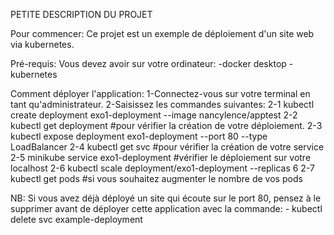 PETITE DESCRIPTION DU PROJET

Pour commencer:
Ce projet est un exemple de déploiement d'un site web via kubernetes.

Pré-requis:
Vous devez avoir sur votre ordinateur:
-docker desktop
-kubernetes

Comment déployer l'application:
1-Connectez-vous sur votre terminal en tant qu'administrateur.
2-Saisissez les commandes suivantes:
   2-1 kubectl create deployment exo1-deployment --image nancylence/apptest
   2-2 kubectl get deployment #pour vérifier la création de votre déploiement.
    2-3 kubectl expose deployment exo1-deployment --port 80 --type LoadBalancer
    2-4 kubectl get svc   #pour vérifier la création de votre service
    2-5 minikube service exo1-deployment  #vérifier le déploiement sur votre localhost
    2-6 kubectl scale deployment/exo1-deployment --replicas 6
    2-7 kubectl get pods   #si vous souhaitez augmenter le nombre de vos pods

NB:
Si vous avez déjà déployé un site qui écoute sur le port 80, pensez à le supprimer avant de déployer cette application avec la commande:
    - kubectl delete svc example-deployment
